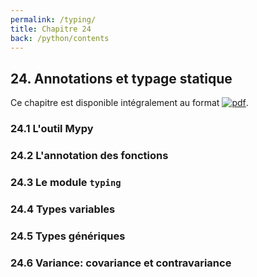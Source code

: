 ```yaml
---
permalink: /typing/
title: Chapitre 24
back: /python/contents
---
```


## 24. Annotations et typage statique

Ce chapitre est disponible intégralement au format [![pdf](https://img.shields.io/badge/-PDF-d73a49)](/python/_static/typing.pdf).

### 24.1 L'outil Mypy

### 24.2 L'annotation des fonctions

### 24.3 Le module `typing`

### 24.4 Types variables

### 24.5 Types génériques

### 24.6 Variance: covariance et contravariance
